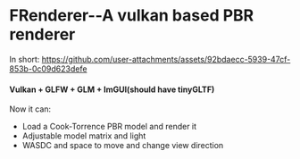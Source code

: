 # FRenderer--A vulkan based PBR renderer
In short:
https://github.com/user-attachments/assets/92bdaecc-5939-47cf-853b-0c09d623defe
#### Vulkan + GLFW + GLM + ImGUI(should have tinyGLTF)
Now it can:
- Load a Cook-Torrence PBR model and render it
- Adjustable model matrix and light
- WASDC and space to move and change view direction

